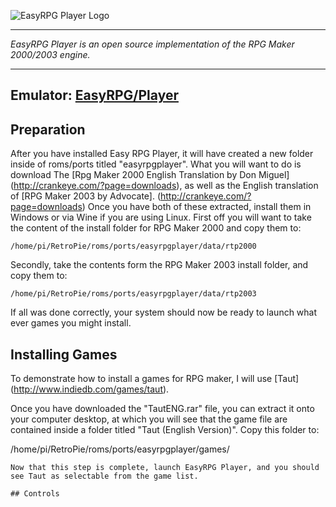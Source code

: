  

![EasyRPG Player Logo](https://easy-rpg.org/images/easyrpg-player.png)
***
_EasyRPG Player is an open source implementation of the RPG Maker 2000/2003 engine._
***
## Emulator: [EasyRPG/Player](https://github.com/EasyRPG/Player)

## Preparation

After you have installed Easy RPG Player, it will have created a new folder inside of roms/ports titled "easyrpgplayer". What you will want to do is download The [Rpg Maker 2000 English Translation by Don Miguel] (http://crankeye.com/?page=downloads), as well as the English translation of [RPG Maker 2003 by Advocate]. (http://crankeye.com/?page=downloads)
Once you have both of these extracted, install them in Windows or via Wine if you are using Linux.
First off you will want to take the content of the install folder for RPG Maker 2000 and copy them to:
```
/home/pi/RetroPie/roms/ports/easyrpgplayer/data/rtp2000
```
Secondly, take the contents form the RPG Maker 2003 install folder, and copy them to:
```
/home/pi/RetroPie/roms/ports/easyrpgplayer/data/rtp2003
```
If all was done correctly, your system should now be ready to launch what ever games you might install. 

## Installing Games

To demonstrate how to install a games for RPG maker, I will use [Taut] (http://www.indiedb.com/games/taut).

Once you have downloaded the "TautENG.rar" file, you can extract it onto your computer desktop, at which you will see that the game file are contained inside a folder titled "Taut (English Version)". Copy this folder to:

/home/pi/RetroPie/roms/ports/easyrpgplayer/games/
```
Now that this step is complete, launch EasyRPG Player, and you should see Taut as selectable from the game list. 

## Controls


